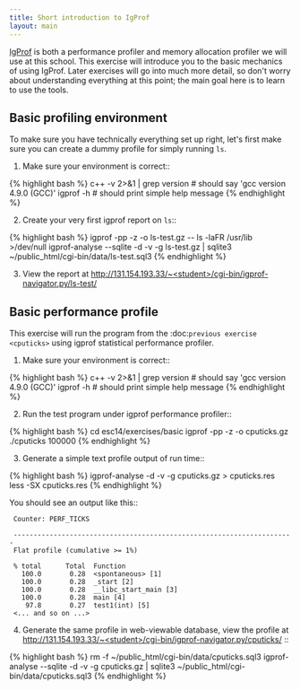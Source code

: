 ```yaml
---
title: Short introduction to IgProf
layout: main
---
```


[IgProf](<http://igprof.sourceforge.net>) is both a performance profiler and
memory allocation profiler we will use at this school.  This exercise will
introduce you to the basic mechanics of using IgProf.  Later exercises will
go into much more detail, so don't worry about understanding everything at
this point; the main goal here is to learn to use the tools.

Basic profiling environment
---------------------------

To make sure you have technically everything set up right, let's first make
sure you can create a dummy profile for simply running ``ls``.

1. Make sure your environment is correct::

{% highlight bash %}
     c++ -v 2>&1 | grep version  # should say 'gcc version 4.9.0 (GCC)'
     igprof -h                   # should print simple help message
{% endhighlight %}

2. Create your very first igprof report on ``ls``::

{% highlight bash %}
     igprof -pp -z -o ls-test.gz -- ls -laFR /usr/lib >/dev/null
     igprof-analyse --sqlite -d -v -g ls-test.gz |
       sqlite3 ~/public_html/cgi-bin/data/ls-test.sql3
{% endhighlight %}

3. View the report at http://131.154.193.33/~<student>/cgi-bin/igprof-navigator.py/ls-test/

Basic performance profile
-------------------------

This exercise will run the program from the :doc:`previous exercise <cputicks>`
using igprof statistical performance profiler.

1. Make sure your environment is correct::

{% highlight bash %}
     c++ -v 2>&1 | grep version  # should say 'gcc version 4.9.0 (GCC)'
     igprof -h                   # should print simple help message
{% endhighlight %}

2. Run the test program under igprof performance profiler::

{% highlight bash %}
     cd esc14/exercises/basic
     igprof -pp -z -o cputicks.gz ./cputicks 100000
{% endhighlight %}

3. Generate a simple text profile output of run time::

{% highlight bash %}
     igprof-analyse -d -v -g cputicks.gz > cputicks.res
     less -SX cputicks.res
{% endhighlight %}

   You should see an output like this::

     Counter: PERF_TICKS

     ----------------------------------------------------------------------
     Flat profile (cumulative >= 1%)

     % total      Total  Function
       100.0       0.28  <spontaneous> [1]
       100.0       0.28  _start [2]
       100.0       0.28  __libc_start_main [3]
       100.0       0.28  main [4]
        97.8       0.27  test1(int) [5]
     <... and so on ...>

4. Generate the same profile in web-viewable database, view the profile at
   http://131.154.193.33/~<student>/cgi-bin/igprof-navigator.py/cputicks/ ::

{% highlight bash %}
     rm -f ~/public_html/cgi-bin/data/cputicks.sql3
     igprof-analyse --sqlite -d -v -g cputicks.gz |
       sqlite3 ~/public_html/cgi-bin/data/cputicks.sql3
{% endhighlight %}
